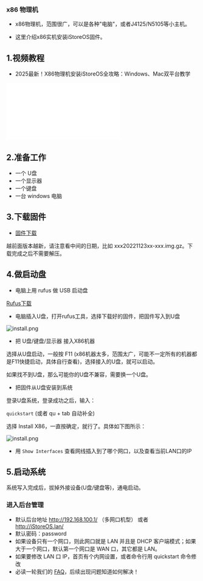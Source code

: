 ### x86 物理机

* x86物理机，范围很广，可以是各种"电脑"，或者J4125/N5105等小主机。

* 这里介绍x86实机安装iStoreOS固件。

## 1.视频教程

* 2025最新！X86物理机安装iStoreOS全攻略：Windows、Mac双平台教学

<iframe src="//player.bilibili.com/player.html?bvid=BV1hWo2YAEwv&page=1" scrolling="no" border="0" frameborder="no" framespacing="0" allowfullscreen="true"> </iframe>

<!-- * 已过时

<iframe src="//player.bilibili.com/player.html?aid=811882019&bvid=BV1p34y1j7Jw&cid=729311389&page=1" scrolling="no" border="0" frameborder="no" framespacing="0" allowfullscreen="true"> </iframe> -->

## 2.准备工作

* 一个 U盘
* 一个显示器
* 一个键盘
* 一台 windows 电脑

## 3.下载固件

* [固件下载](https://site.istoreos.com/firmware/download?devicename=x86_64&firmware=iStoreOS)

越前面版本越新，请注意看中间的日期，比如 xxx20221123xx-xxx.img.gz。下载完成之后不需要解压。

## 4.做启动盘

* 电脑上用 rufus 做 USB 启动盘 

[Rufus下载](https://rufus.ie/zh/)

* 电脑插入U盘，打开rufus工具，选择下载好的固件，把固件写入到U盘

![install.png](./install/install_x86.png)

* 把 U盘/键盘/显示器 接入X86机器

选择从U盘启动，一般按 F11 (x86机器太多，范围太广，可能不一定所有的机器都是F11快捷启动，具体自行查看)，选择接入的U盘，就可以启动。

如果找不到U盘，那么可能你的U盘不兼容，需要换一个U盘。

* 把固件从U盘安装到系统

登录U盘系统，登录成功之后，输入：

`quickstart` (或者 qu + tab 自动补全)

选择 Install X86，一直按确定，就行了。具体如下图所示：

![install.png](./install/install.png)

* 用 `Show Interfaces` 查看网线插入到了哪个网口，以及查看当前LAN口的IP

## 5.启动系统

系统写入完成后，拔掉外接设备(U盘/键盘等)，通电启动。

### 进入后台管理

* 默认后台地址 http://192.168.100.1/ （多网口机型） 或者 http://iStoreOS.lan/
* 默认密码：password
* 如果设备只有一个网口，则此网口就是 LAN 并且是 DHCP 客户端模式；如果大于一个网口，默认第一个网口是 WAN 口，其它都是 LAN。
* 如果要修改 LAN 口 IP，首页有个内网设置，或者命令行用 quickstart 命令修改
* 必读一轮我们的 [FAQ](/zh/guide/istoreos/question.html)，后续出现问题知道如何解决！

